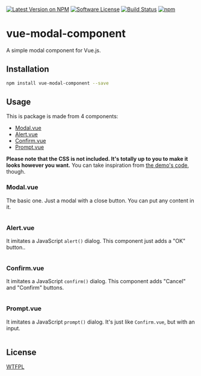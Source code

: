 [![Latest Version on NPM](https://img.shields.io/npm/v/vue-modal-component.svg?style=flat-square)](https://npmjs.com/package/vue-modal-component)
[![Software License](https://img.shields.io/badge/license-WTFPL-brightgreen.svg?style=flat-square)](LICENSE.md)
[![Build Status](https://img.shields.io/travis/benjamincrozat/vue-modal-component/master.svg?style=flat-square)](https://travis-ci.org/benjamincrozat/vue-modal-component)
[![npm](https://img.shields.io/npm/dt/vue-modal-component.svg?style=flat-square)](https://www.npmjs.com/package/vue-modal-component)

# vue-modal-component

A simple modal component for Vue.js.

## Installation

```bash
npm install vue-modal-component --save
```

## Usage

This is package is made from 4 components:

- [Modal.vue](https://github.com/benjamincrozat/vue-modal-component/tree/develop#modalvue)
- [Alert.vue](https://github.com/benjamincrozat/vue-modal-component/tree/develop#alertvue)
- [Confirm.vue](https://github.com/benjamincrozat/vue-modal-component/tree/develop#confirmvue)
- [Prompt.vue](https://github.com/benjamincrozat/vue-modal-component/tree/develop#promptvue)

**Please note that the CSS is not included. It's totally up to you to make it looks however you want.** You can take inspiration from [the demo's code](index.html), though.

### Modal.vue

The basic one. Just a modal with a close button. You can put any content in it.

```html
```

### Alert.vue

It imitates a JavaScript `alert()` dialog. This component just adds a "OK" button..

```html
```

### Confirm.vue

It imitates a JavaScript `confirm()` dialog. This component adds "Cancel" and "Confirm" buttons.

```html
```

### Prompt.vue

It imitates a JavaScript `prompt()` dialog. It's just like `Confirm.vue`, but with an input.

```html
```

## License

[WTFPL](http://www.wtfpl.net/txt/copying/)
